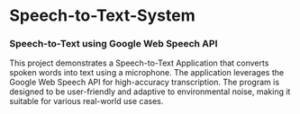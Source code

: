# Speech-to-Text-System

### Speech-to-Text using Google Web Speech API
This project demonstrates a Speech-to-Text Application that converts spoken words into text using a microphone. The application leverages the Google Web Speech API for high-accuracy transcription. The program is designed to be user-friendly and adaptive to environmental noise, making it suitable for various real-world use cases.
